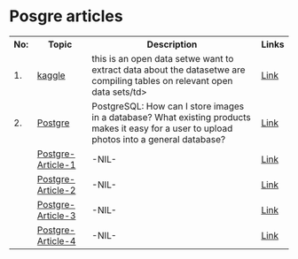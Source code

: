 # Posgre articles
<table>
<tr><th>No:</th><th>Topic</th><th>Description</th><th>Links</th></tr>
<tr><td>1.</td><td><a href="https://www.kaggle.com/">kaggle</a></td><td>this is an open data setwe want to extract data about the datasetwe are compiling tables on relevant open data sets/td><td><a href="https://www.kaggle.com/moltean/fruits/metadata">Link</a></td></tr>
<tr><td>2.</td><td><a href="https://www.postgresql.org/docs/7.4/jdbc-binary-data.html#:~:text=To%20insert%20an%20image%2C%20you,%2C%20%3F)%22)%3B%20ps.">Postgre</a></td><td>PostgreSQL: How can I store images in a database? What existing products makes it easy for a user to upload photos into a general database?</td><td><a href="https://www.quora.com/PostgreSQL-How-can-I-store-images-in-a-database-What-existing-products-makes-it-easy-for-a-user-to-upload-photos-into-a-general-database">Link</a></td></tr>

<tr><td></td><td><a href="https://www.postgresql.org/">Postgre-Article-1</a></td><td>-NIL-</td><td><a href="">Link</a></td></tr>
<tr><td></td><td><a href="https://www.postgresql.org/">Postgre-Article-2</a></td><td>-NIL-</td><td><a href="">Link</a></td></tr>

<tr><td></td><td><a href="https://www.postgresql.org/">Postgre-Article-3</a></td><td>-NIL-</td><td><a href="">Link</a></td></tr>
<tr><td></td><td><a href="https://www.postgresql.org/">Postgre-Article-4</a></td><td>-NIL-</td><td><a href="">Link</a></td></tr>


</table>
